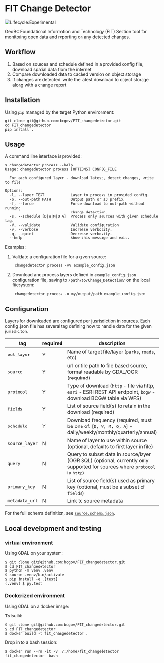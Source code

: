 # FIT Change Detector 

[![Lifecycle:Experimental](https://img.shields.io/badge/Lifecycle-Experimental-339999)](https://github.com/bcgov/repomountie/blob/master/doc/lifecycle-badges.md)

GeoBC Foundational Information and Technology (FIT) Section tool for monitoring open data and reporting on any detected changes.

## Workflow

1. Based on sources and schedule defined in a provided config file, download spatial data from the internet
2. Compare downloaded data to cached version on object storage
3. If changes are detected, write the latest download to object storage along with a change report


## Installation

Using `pip` managed by the target Python environment:

	git clone git@github.com:bcgov/FIT_changedetector.git
	cd FIT_changedetector
	pip install .


## Usage

A command line interface is provided:

```
$ changedetector process --help
Usage: changedetector process [OPTIONS] CONFIG_FILE

  For each configured layer - download latest, detect changes, write to file

Options:
  -l, --layer TEXT            Layer to process in provided config.
  -o, --out-path PATH         Output path or s3 prefix.
  -f, --force                 Force download to out-path without running
                              change detection.
  -s, --schedule [D|W|M|Q|A]  Process only sources with given schedule tag.
  -V, --validate              Validate configuration
  -v, --verbose               Increase verbosity.
  -q, --quiet                 Decrease verbosity.
  --help                      Show this message and exit.

```

Examples:

1. Validate a configuration file for a given source:
	
		changedetector process -vV example_config.json

2. Download and process layers defined in `example_config.json` configuration file, saving to `/path/to/Change_Detection/` on the local filesystem:

		changedetector process -o my/output/path example_config.json 


## Configuration

Layers for downloaded are configured per jusrisdiction in [sources](sources). 
Each config .json file has several tag defining how to handle data for the given jurisdiciton:

| tag            | required              | description                                                                          |
|----------------| --------------------- |--------------------------------------------------------------------------------------|
| `out_layer`    |  Y                    | Name of target file/layer (`parks`, `roads`, etc)                                    |
| `source`       |  Y                    | url or file path to file based source, format readable by GDAL/OGR (required)        |
| `protocol`     |  Y                    | Type of download (`http` - file via http, `esri` - ESRI REST API endpoint, `bcgw` - download BCGW table via WFS)          |
| `fields`       |  Y                    | List of source field(s) to retain in the download (required)                         |
| `schedule   `  |  Y                    | Download frequency (required, must be one of: [`D, W, M, Q, A`] - daily/weekly/monthly/quarterly/annual) |
| `source_layer` |  N                    | Name of layer to use within source (optional, defaults to first layer in file)       |
| `query`        |  N                    | Query to subset data in source/layer (OGR SQL) (optional, currently only supported for sources where `protocol` is `http`) | 
| `primary_key`  |  N                    | List of source field(s) used as primary key (optional, must be a subset of `fields`) |
| `metadata_url` |  N                    | Link to source metadata                                                    |


For the full schema definition, see [`source.schema.json`](source.schema.json).

## Local development and testing

### virtual environment

Using GDAL on your system:

	$ git clone git@github.com:bcgov/FIT_changedetector.git
	$ cd FIT_changedetector
	$ python -m venv .venv
	$ source .venv/bin/activate
	$ pip install -e .[test]
	(.venv) $ py.test

### Dockerized environment

Using GDAL on a docker image:

To build:

	$ git clone git@github.com:bcgov/FIT_changedetector.git
	$ cd FIT_changedetector
	$ docker build -t fit_changedetector .

Drop in to a bash session:

	$ docker run --rm -it -v ./:/home/fit_changedetector fit_changedetector  bash
